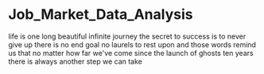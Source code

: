 # Job_Market_Data_Analysis
life is one long beautiful infinite journey 
the secret to success is to never give up
there is no end goal no laurels to rest upon and those words remind us that no
matter how far we've come since the launch of ghosts ten years there is
always another step we can take
